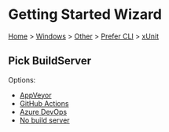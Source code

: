 # Getting Started Wizard

[Home](/docs/wiz/readme.md) > [Windows](Windows.md) > [Other](Windows_Other.md) > [Prefer CLI](Windows_Other_Cli.md) > [xUnit](Windows_Other_Cli_xUnit.md)

## Pick BuildServer

Options:
 * [AppVeyor](Windows_Other_Cli_xUnit_AppVeyor.md)
 * [GitHub Actions](Windows_Other_Cli_xUnit_GitHubActions.md)
 * [Azure DevOps](Windows_Other_Cli_xUnit_AzureDevOps.md)
 * [No build server](Windows_Other_Cli_xUnit_None.md)
